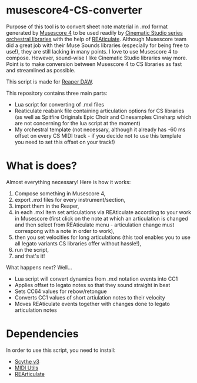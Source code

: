 # musescore4-CS-converter
Purpose of this tool is to convert sheet note material in .mxl format generated by [Musescore 4](https://musescore.org/) to be used readily by [Cinematic Studio series orchestral libraries](https://cinematicstudioseries.com/) with the help of [REAticulate](https://reaticulate.com/). Although Musescore team did a great job with their Muse Sounds libraries (especially for being free to use!), they are still lacking in many points. I love to use Musescore 4 to compose. However, sound-wise I like Cinematic Studio libraries way more. Point is to make conversion between Musescore 4 to CS libraries as fast and streamlined as possible.

This script is made for [Reaper DAW](https://www.reaper.fm/).

This repository contains three main parts:
- Lua script for converting of .mxl files
- Reaticulate reabank file containing articulation options for CS libraries (as well as Spitfire Originals Epic Choir and Cinesamples Cineharp which are not concerning for the lua script at the moment)
- My orchestral template (not necessary, although it already has -60 ms offset on every CS MIDI track - if you decide not to use this template you need to set this offset on your track!)

# What is does?
Almost everything necessary! Here is how it works:
1. Compose something in Musescore 4,
2. export .mxl files for every instrument/section,
3. import them in the Reaper,
4. in each .mxl item set articulations via REAticulate according to your work in Musescore (first click on the note at which an articulation is changed and then select from REAticulate menu - articulation change must correspong with a note in order to work),
5. then you set velocities for long articulations (this tool enables you to use all legato variants CS libraries offer without hassle!),
6. run the script,
7. and that's it!

What happens next? Well...
- Lua script will convert dynamics from .mxl notation events into CC1
- Applies offset to legato notes so that they sound straight in beat
- Sets CC64 values for rebow/retongue
- Converts CC1 values of short artiulation notes to their velocity
- Moves REAticulate events together with changes done to legato articulation notes

# Dependencies
In order to use this script, you need to install:
- [Scythe v3](https://jalovatt.github.io/scythe/#/)
- [MIDI Utils](https://forum.cockos.com/showthread.php?p=2630436)
- [REArticulate](https://reaticulate.com/)
